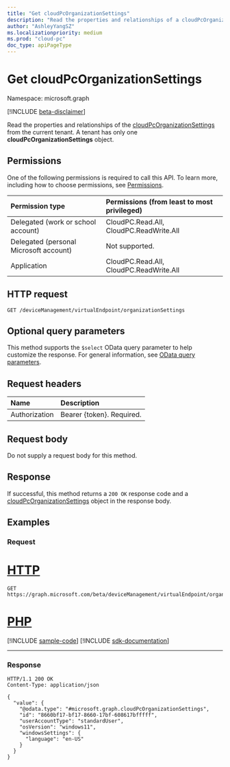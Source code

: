 ```yaml
---
title: "Get cloudPcOrganizationSettings"
description: "Read the properties and relationships of a cloudPcOrganizationSettings object."
author: "AshleyYangSZ"
ms.localizationpriority: medium
ms.prod: "cloud-pc"
doc_type: apiPageType
---
```


# Get cloudPcOrganizationSettings
Namespace: microsoft.graph

[!INCLUDE [beta-disclaimer](../../includes/beta-disclaimer.md)]

Read the properties and relationships of the [cloudPcOrganizationSettings](../resources/cloudpcorganizationsettings.md) from the current tenant. A tenant has only one **cloudPcOrganizationSettings** object.

## Permissions
One of the following permissions is required to call this API. To learn more, including how to choose permissions, see [Permissions](/graph/permissions-reference).

|Permission type|Permissions (from least to most privileged)|
|:---|:---|
|Delegated (work or school account)|CloudPC.Read.All, CloudPC.ReadWrite.All|
|Delegated (personal Microsoft account)|Not supported.|
|Application|CloudPC.Read.All, CloudPC.ReadWrite.All|

## HTTP request

<!-- {
  "blockType": "ignored"
}
-->
``` http
GET /deviceManagement/virtualEndpoint/organizationSettings
```

## Optional query parameters
This method supports the `$select` OData query parameter to help customize the response. For general information, see [OData query parameters](/graph/query-parameters).

## Request headers
|Name|Description|
|:---|:---|
|Authorization|Bearer {token}. Required.|

## Request body
Do not supply a request body for this method.

## Response

If successful, this method returns a `200 OK` response code and a [cloudPcOrganizationSettings](../resources/cloudpcorganizationsettings.md) object in the response body.

## Examples

### Request

# [HTTP](#tab/http)
<!-- {
  "blockType": "request",
  "name": "get_cloudpcorganizationsettings"
}
-->
``` http
GET https://graph.microsoft.com/beta/deviceManagement/virtualEndpoint/organizationSettings
```

# [PHP](#tab/php)
[!INCLUDE [sample-code](../includes/snippets/php/get-cloudpcorganizationsettings-php-snippets.md)]
[!INCLUDE [sdk-documentation](../includes/snippets/snippets-sdk-documentation-link.md)]

---



### Response
<!-- {
  "blockType": "response",
  "truncated": true,
  "@odata.type": "microsoft.graph.cloudPcOrganizationSettings"
}
-->
``` http
HTTP/1.1 200 OK
Content-Type: application/json

{
  "value": {
    "@odata.type": "#microsoft.graph.cloudPcOrganizationSettings",
    "id": "8660bf17-bf17-8660-17bf-608617bfffff",
    "userAccountType": "standardUser",
    "osVersion": "windows11",
    "windowsSettings": {
      "language": "en-US"
    }
  }
}
```
